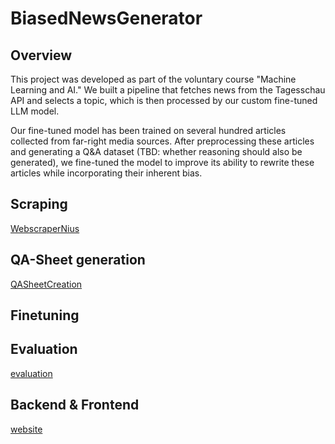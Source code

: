 
# BiasedNewsGenerator

## Overview
This project was developed as part of the voluntary course "Machine Learning and AI." We built a pipeline that fetches news from the Tagesschau API and selects a topic, which is then processed by our custom fine-tuned LLM model.

Our fine-tuned model has been trained on several hundred articles collected from far-right media sources. After preprocessing these articles and generating a Q&A dataset (TBD: whether reasoning should also be generated), we fine-tuned the model to improve its ability to rewrite these articles while incorporating their inherent bias.

## Scraping

[WebscraperNius](https://github.com/paulKlarer/BiasedNewsGenerator/tree/main/WebscraperNius)

## QA-Sheet generation

[QASheetCreation](https://github.com/paulKlarer/BiasedNewsGenerator/tree/main/QASheetCreation)

## Finetuning

## Evaluation

[evaluation](https://github.com/paulKlarer/BiasedNewsGenerator/tree/main/evaluation)

## Backend & Frontend

[website](https://github.com/paulKlarer/BiasedNewsGenerator/tree/main/website)
